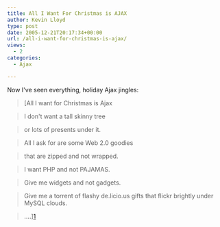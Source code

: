 ```yaml
---
title: All I Want For Christmas is AJAX
author: Kevin Lloyd
type: post
date: 2005-12-21T20:17:34+00:00
url: /all-i-want-for-christmas-is-ajax/
views:
  - 2
categories:
  - Ajax

---
```

Now I've seen everything, holiday Ajax jingles:

> [All I want for Christmas is Ajax

> I don't want a tall skinny tree

> or lots of presents under it.

> All I ask for are some Web 2.0 goodies

> that are zipped and not wrapped.

> I want PHP and not PAJAMAS.

> Give me widgets and not gadgets.

> Give me a torrent of flashy de.licio.us gifts that flickr brightly under MySQL clouds.

> ....][1]

 [1]: http://tallskinnykiwi.typepad.com/tallskinnykiwi/2005/12/all_i_want_for_.html